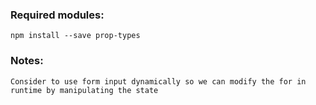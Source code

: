 ### Required modules:

```
npm install --save prop-types
```

### Notes:

```
Consider to use form input dynamically so we can modify the for in runtime by manipulating the state
```
